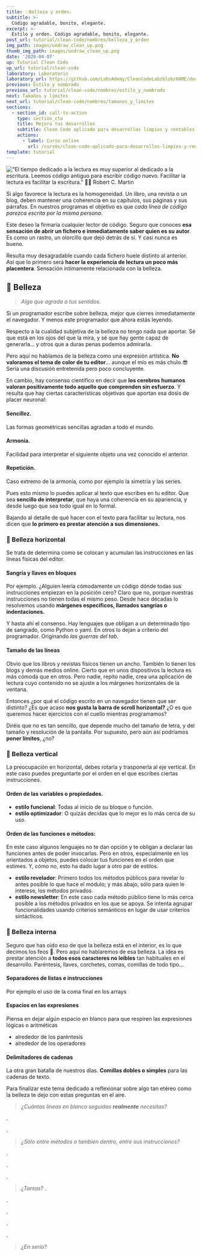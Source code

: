 ```yaml
---
title: ✨Belleza y orden.
subtitle: >-
  Código agradable, bonito, elegante.
excerpt: >-
  Estilo y orden. Código agradable, bonito, elegante.
post_url: tutorial/clean-code/nombres/belleza_y_orden
img_path: images/undraw_clean_up.png
thumb_img_path: images/undraw_clean_up.png
date: '2020-04-07'
up: Tutorial Clean Code
up_url: tutorial/clean-code
laboratory: Laboratorio
laboratory_url: https://github.com/LabsAdemy/CleanCodeLab/blob/NAME/docs/style-config.md
previous: Estilo y nombrado
previous_url: tutorial/clean-code/nombres/estilo_y_nombrado
next: Tamaños y límites
next_url: tutorial/clean-code/nombres/tamanos_y_limites
sections:
  - section_id: call-to-action
    type: section_cta
    title: Mejora tus desarrollos
    subtitle: Clean Code aplicado para desarrollos limpios y rentables.
    actions:
      - label: Curso online
        url: /cursos/clean-code-aplicado-para-desarrollos-limpios-y-rentables/
template: tutorial
---
```


!["El tiempo dedicado a la lectura es muy superior al dedicado a la escritura. Leemos código antiguo para escribir código nuevo. Facilitar la lectura es facilitar la escritura." ✍🏼 Robert C. Martin](/images/citas/1.1-clean-code.png)

Si algo favorece la lectura es la homogeneidad. Un libro, una revista o un blog, deben mantener una coherencia en su capítulos, sus páginas y sus párrafos. En nuestros programas el objetivo es que _cada línea de código parezca escrita por la misma persona_.

Este deseo la firmaría cualquier lector de código. Seguro que conoces **esa sensación de abrir un fichero e inmediatamente saber quien es su autor**. Es como un rastro, un olorcillo que dejó detrás de si. Y casi nunca es bueno.

Resulta muy desagradable cuando cada fichero huele distinto al anterior. Así que lo primero será **hacer la experiencia de lectura un poco más placentera**. Sensación íntimamente relacionada con la belleza.

## 🌼 Belleza

> _Algo que agrada a tus sentidos._

Si un programador escribe sobre belleza, mejor que cierres inmediatamente el navegador. Y menos este programador que ahora estás leyendo.

Respecto a la cualidad subjetiva de la belleza no tengo nada que aportar. Sé que está en los ojos del que la mira, y sé que hay gente capaz de generarla... y otros que a duras penas podemos admirarla.

Pero aquí no hablamos de la belleza como una expresión artística. **No valoramos el tema de color de tu editor**... aunque el mío es más chulo.😎 Sería una discusión entretenida pero poco concluyente.

En cambio, hay consenso científico en decir que **los cerebros humanos valoran positivamente todo aquello que comprenden sin esfuerzo**. Y resulta que hay ciertas características objetivas que aportan esa dosis de placer neuronal:

#### Sencillez.

Las formas geométricas sencillas agradan a todo el mundo.

#### Armonía.

Facilidad para interpretar el siguiente objeto una vez conocido el anterior.

#### Repetición.

Caso extremo de la armonía, como por ejemplo la simetría y las series.

Pues esto mismo lo puedes aplicar al texto que escribes en tu editor. Que sea **sencillo de interpretar**, que haya una coherencia en su apariencia, y desde luego que sea todo igual en lo formal.

Bajando al detalle de qué hacer con el texto para facilitar su lectura, nos dicen que **lo primero es prestar atención a sus dimensiones.**

### 🚥 Belleza **horizontal**

Se trata de determina como se colocan y acumulan las instrucciones en las líneas físicas del editor.

#### Sangría y llaves en **bloques**

Por ejemplo. ¿Alguien leería cómodamente un código dónde todas sus instrucciones empiezan en la posición cero? Claro que no, porque nuestras instrucciones no tienen todas el mismo peso. Desde hace décadas lo resolvemos usando **márgenes específicos, llamados sangrías o indentaciones.**

Y hasta ahí el consenso. Hay lenguajes que obligan a un determinado tipo de sangrado, como Python o yaml. En otros lo dejan a criterio del programador. Originando _las guerras del tab_.

#### Tamaño de las **líneas**

Obvio que los libros y revistas físicos tienen un ancho. También lo tienen los blogs y demás medios online. Cierto que en unos dispositivos la lectura es más cómoda que en otros. Pero nadie, repito nadie, crea una aplicación de lectura cuyo contenido no se ajuste a los márgenes horizontales de la ventana.

Entonces ¿por qué el código escrito en un navegador tienen que ser distinto? ¿Es que acaso **nos gusta la barra de scroll horizontal?** ¿O es que queremos hacer ejercicios con el cuello mientras programamos?

Diréis que no es tan sencillo, que depende mucho del tamaño de letra, y del tamaño y resolución de la pantalla. Por supuesto, pero aún así podríamos **poner límites**, ¿no?

### 🚦 Belleza **vertical**

La preocupación en horizontal, debes rotarla y trasponerla al eje vertical. En este caso puedes preguntarte por el orden en el que escribes ciertas instrucciones.

#### Orden de las variables o propiedades.

- **estilo funcional**: Todas al inicio de su bloque o función.
- **estilo optimizador**: O quizás decidas que lo mejor es lo más cerca de su uso.

#### Orden de las funciones o métodos:

En este caso algunos lenguajes no te dan opción y te obligan a declarar las funciones antes de poder invocarlas. Pero en otros, especialmente en los orientados a objetos, puedes colocar tus funciones en el orden que estimes. Y, cómo no, esto ha dado lugar a otro par de estilos.

- **estilo revelador**: Primero todos los métodos públicos para revelar lo antes posible lo que hace el módulo; y más abajo, sólo para quien le interese, los métodos privados.
- **estilo newsletter**: En este caso cada método público tiene lo más cerca posible a los métodos privados en los que se apoya. Se intenta agrupar funcionalidades usando criterios semánticos en lugar de usar criterios sintácticos.

### 🔬 Belleza **interna**

Seguro que has oído eso de que la belleza está en el interior, es lo que decimos los feos 👺. Pero aquí no hablaremos de esa belleza. La idea es prestar atención a **todos esos caracteres no leíbles** tan habituales en el desarrollo. Paréntesis, llaves, corchetes, comas, comillas de todo tipo...

#### **Separadores** de listas e instrucciones

Por ejemplo el uso de la coma final en los arrays

#### **Espacios** en las expresiones

Piensa en dejar algún espacio en blanco para que respiren las expresiones lógicas o aritméticas

- alrededor de los paréntesis
- alrededor de los operadores

#### **Delimitadores** de cadenas

La otra gran batalla de nuestros días. **Comillas dobles o simples** para las cadenas de texto.

Para finalizar este tema dedicado a reflexionar sobre algo tan etéreo como la belleza te dejo con estas preguntas en el aire.

> _¿Cuántas líneas en blanco seguidas **realmente** necesitas?_

.

.

> _¿Sólo entre métodos o también dentro, entre sus instrucciones?_

.

.

.

> _¿Tantas?_
> .

.

.

.

.

> _¿En serio?_
